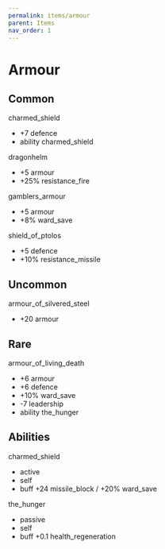 ```yaml
---
permalink: items/armour
parent: Items
nav_order: 1
---
```


# Armour

## Common

charmed_shield
- +7 defence
- ability charmed_shield

dragonhelm
- +5 armour
- +25% resistance_fire

gamblers_armour
- +5 armour
- +8% ward_save

shield_of_ptolos
- +5 defence
- +10% resistance_missile

## Uncommon

armour_of_silvered_steel
- +20 armour

## Rare

armour_of_living_death
- +6 armour
- +6 defence
- +10% ward_save
- -7 leadership
- ability the_hunger

## Abilities

charmed_shield
- active
- self
- buff +24 missile_block / +20% ward_save

the_hunger
- passive
- self
- buff +0.1 health_regeneration
